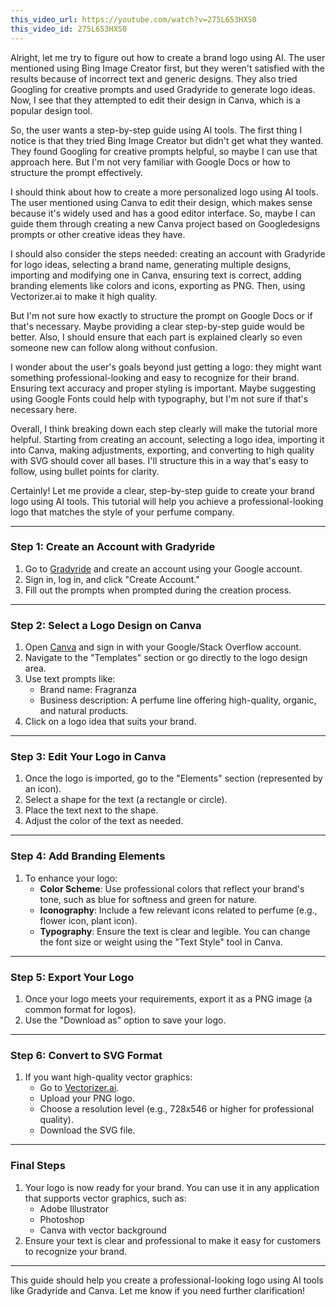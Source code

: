 ```yaml
---
this_video_url: https://youtube.com/watch?v=275L653HXS0
this_video_id: 275L653HXS0
---
```

<think>
Alright, let me try to figure out how to create a brand logo using AI. The user mentioned using Bing Image Creator first, but they weren't satisfied with the results because of incorrect text and generic designs. They also tried Googling for creative prompts and used Gradyride to generate logo ideas. Now, I see that they attempted to edit their design in Canva, which is a popular design tool.

So, the user wants a step-by-step guide using AI tools. The first thing I notice is that they tried Bing Image Creator but didn't get what they wanted. They found Googling for creative prompts helpful, so maybe I can use that approach here. But I'm not very familiar with Google Docs or how to structure the prompt effectively.

I should think about how to create a more personalized logo using AI tools. The user mentioned using Canva to edit their design, which makes sense because it's widely used and has a good editor interface. So, maybe I can guide them through creating a new Canva project based on Googledesigns prompts or other creative ideas they have.

I should also consider the steps needed: creating an account with Gradyride for logo ideas, selecting a brand name, generating multiple designs, importing and modifying one in Canva, ensuring text is correct, adding branding elements like colors and icons, exporting as PNG. Then, using Vectorizer.ai to make it high quality.

But I'm not sure how exactly to structure the prompt on Google Docs or if that's necessary. Maybe providing a clear step-by-step guide would be better. Also, I should ensure that each part is explained clearly so even someone new can follow along without confusion.

I wonder about the user's goals beyond just getting a logo: they might want something professional-looking and easy to recognize for their brand. Ensuring text accuracy and proper styling is important. Maybe suggesting using Google Fonts could help with typography, but I'm not sure if that's necessary here.

Overall, I think breaking down each step clearly will make the tutorial more helpful. Starting from creating an account, selecting a logo idea, importing it into Canva, making adjustments, exporting, and converting to high quality with SVG should cover all bases. I'll structure this in a way that's easy to follow, using bullet points for clarity.
</think>

Certainly! Let me provide a clear, step-by-step guide to create your brand logo using AI tools. This tutorial will help you achieve a professional-looking logo that matches the style of your perfume company.

---

### **Step 1: Create an Account with Gradyride**
1. Go to [Gradyride](https://gradyride.com) and create an account using your Google account.
2. Sign in, log in, and click "Create Account."
3. Fill out the prompts when prompted during the creation process.

---

### **Step 2: Select a Logo Design on Canva**
1. Open [Canva](https://canva.com/) and sign in with your Google/Stack Overflow account.
2. Navigate to the "Templates" section or go directly to the logo design area.
3. Use text prompts like:
   - Brand name: Fragranza
   - Business description: A perfume line offering high-quality, organic, and natural products.
4. Click on a logo idea that suits your brand.

---

### **Step 3: Edit Your Logo in Canva**
1. Once the logo is imported, go to the "Elements" section (represented by an icon).
2. Select a shape for the text (a rectangle or circle).
3. Place the text next to the shape.
4. Adjust the color of the text as needed.

---

### **Step 4: Add Branding Elements**
1. To enhance your logo:
   - **Color Scheme**: Use professional colors that reflect your brand's tone, such as blue for softness and green for nature.
   - **Iconography**: Include a few relevant icons related to perfume (e.g., flower icon, plant icon).
   - **Typography**: Ensure the text is clear and legible. You can change the font size or weight using the "Text Style" tool in Canva.

---

### **Step 5: Export Your Logo**
1. Once your logo meets your requirements, export it as a PNG image (a common format for logos).
2. Use the "Download as" option to save your logo.

---

### **Step 6: Convert to SVG Format**
1. If you want high-quality vector graphics:
   - Go to [Vectorizer.ai](https://vectorizer.ai/).
   - Upload your PNG logo.
   - Choose a resolution level (e.g., 728x546 or higher for professional quality).
   - Download the SVG file.

---

### **Final Steps**
1. Your logo is now ready for your brand. You can use it in any application that supports vector graphics, such as:
   - Adobe Illustrator
   - Photoshop
   - Canva with vector background
2. Ensure your text is clear and professional to make it easy for customers to recognize your brand.

---

This guide should help you create a professional-looking logo using AI tools like Gradyride and Canva. Let me know if you need further clarification!
